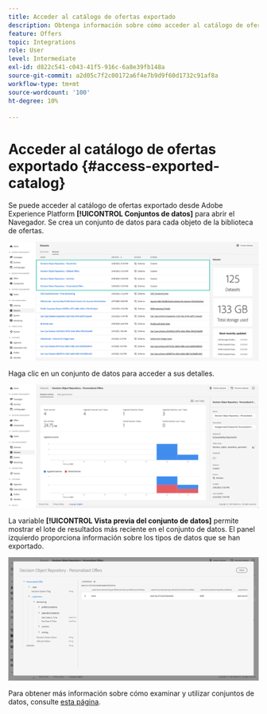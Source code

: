 ```yaml
---
title: Acceder al catálogo de ofertas exportado
description: Obtenga información sobre cómo acceder al catálogo de ofertas en Adobe Experience Platform una vez exportado
feature: Offers
topic: Integrations
role: User
level: Intermediate
exl-id: d822c541-c043-41f5-916c-6a8e39fb148a
source-git-commit: a2d05c7f2c00172a6f4e7b9d9f60d1732c91af8a
workflow-type: tm+mt
source-wordcount: '100'
ht-degree: 10%

---
```


# Acceder al catálogo de ofertas exportado {#access-exported-catalog}

Se puede acceder al catálogo de ofertas exportado desde Adobe Experience Platform **[!UICONTROL Conjuntos de datos]** para abrir el Navegador. Se crea un conjunto de datos para cada objeto de la biblioteca de ofertas.

![](../assets/datasets-list.png)

Haga clic en un conjunto de datos para acceder a sus detalles.

![](../assets/dataset-activity.png)

La variable **[!UICONTROL Vista previa del conjunto de datos]** permite mostrar el lote de resultados más reciente en el conjunto de datos. El panel izquierdo proporciona información sobre los tipos de datos que se han exportado.

![](../assets/dataset-preview.png)

Para obtener más información sobre cómo examinar y utilizar conjuntos de datos, consulte [esta página](../../data/get-started-datasets.md).
